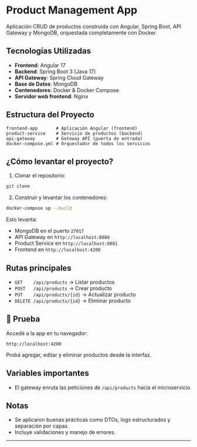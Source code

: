 # Product Management App

Aplicación CRUD de productos construida con Angular, Spring Boot, API Gateway y MongoDB, orquestada completamente con Docker.

## Tecnologías Utilizadas

- **Frontend**: Angular 17
- **Backend**: Spring Boot 3 (Java 17)
- **API Gateway**: Spring Cloud Gateway
- **Base de Datos**: MongoDB
- **Contenedores**: Docker & Docker Compose
- **Servidor web frontend**: Nginx

## Estructura del Proyecto

```
frontend-app       # Aplicación Angular (frontend)
product-service    # Servicio de productos (backend)
api-gateway        # Gateway API (puerta de entrada)
docker-compose.yml # Orquestador de todos los servicios
```

## ¿Cómo levantar el proyecto?

1. Clonar el repositorio:

```bash
git clone 
```

2. Construir y levantar los contenedores:

```bash
docker-compose up --build
```

Esto levanta:
- MongoDB en el puerto `27017`
- API Gateway en `http://localhost:8080`
- Product Service en `http://localhost:8081`
- Frontend en `http://localhost:4200`

## Rutas principales

- `GET    /api/products` → Listar productos
- `POST   /api/products` → Crear producto
- `PUT    /api/products/{id}` → Actualizar producto
- `DELETE /api/products/{id}` → Eliminar producto

## 🧪 Prueba

Accedé a la app en tu navegador:

```
http://localhost:4200
```

Probá agregar, editar y eliminar productos desde la interfaz.

## Variables importantes

- El gateway enruta las peticiones de `/api/products` hacia el microservicio

## Notas

- Se aplicaron buenas prácticas como DTOs, logs estructurados y separación por capas.
- Incluye validaciones y manejo de errores.

---
